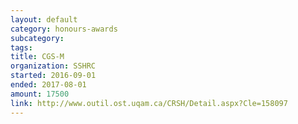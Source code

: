 ```yaml
---
layout: default
category: honours-awards
subcategory:
tags:
title: CGS-M
organization: SSHRC
started: 2016-09-01
ended: 2017-08-01
amount: 17500
link: http://www.outil.ost.uqam.ca/CRSH/Detail.aspx?Cle=158097
---
```

